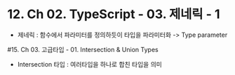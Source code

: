 # 12. Ch 02. TypeScript - 03. 제네릭 - 1 

* 제네릭 : 함수에서 파라미터를 정의하듯이 타입을 파라미터화 -> Type parameter



#15. Ch 03. 고급타입 - 01. Intersection & Union Types 

* Intersection 타입 : 여러타입을 하나로 합친 타입을 의미

  